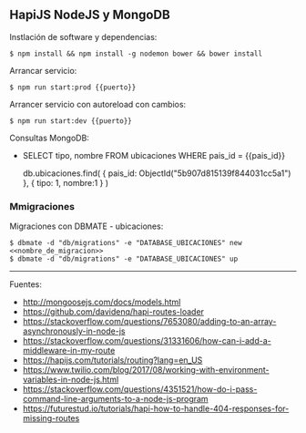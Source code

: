 ## HapiJS NodeJS y MongoDB

Instlación de software y dependencias:

    $ npm install && npm install -g nodemon bower && bower install

Arrancar servicio:

    $ npm run start:prod {{puerto}}

Arrancer servicio con autoreload con cambios:

    $ npm run start:dev {{puerto}}

Consultas MongoDB:

+ SELECT tipo, nombre FROM ubicaciones WHERE pais_id = {{pais_id}}

    db.ubicaciones.find(
      {
        pais_id: ObjectId("5b907d815139f844031cc5a1")
      },
      {
        tipo: 1,
        nombre:1
      }
    )

### Mmigraciones

Migraciones con DBMATE - ubicaciones:

    $ dbmate -d "db/migrations" -e "DATABASE_UBICACIONES" new <<nombre_de_migracion>>
    $ dbmate -d "db/migrations" -e "DATABASE_UBICACIONES" up

---

Fuentes:

+ http://mongoosejs.com/docs/models.html
+ https://github.com/davidenq/hapi-routes-loader
+ https://stackoverflow.com/questions/7653080/adding-to-an-array-asynchronously-in-node-js
+ https://stackoverflow.com/questions/31331606/how-can-i-add-a-middleware-in-my-route
+ https://hapijs.com/tutorials/routing?lang=en_US
+ https://www.twilio.com/blog/2017/08/working-with-environment-variables-in-node-js.html
+ https://stackoverflow.com/questions/4351521/how-do-i-pass-command-line-arguments-to-a-node-js-program
+ https://futurestud.io/tutorials/hapi-how-to-handle-404-responses-for-missing-routes
